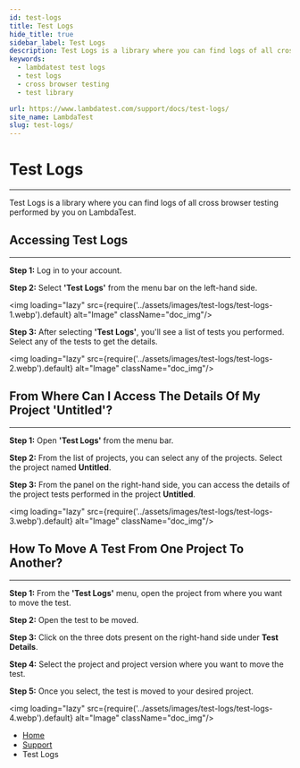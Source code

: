 ```yaml
---
id: test-logs
title: Test Logs
hide_title: true
sidebar_label: Test Logs
description: Test Logs is a library where you can find logs of all cross browser testing performed by you on LambdaTest.
keywords:
  - lambdatest test logs
  - test logs
  - cross browser testing
  - test library

url: https://www.lambdatest.com/support/docs/test-logs/
site_name: LambdaTest
slug: test-logs/
---
```


<script type="application/ld+json"
      dangerouslySetInnerHTML={{ __html: JSON.stringify({
       "@context": "https://schema.org",
        "@type": "BreadcrumbList",
        "itemListElement": [{
          "@type": "ListItem",
          "position": 1,
          "name": "LambdaTest",
          "item": "https://www.lambdatest.com"
        },{
          "@type": "ListItem",
          "position": 2,
          "name": "Support",
          "item": "https://www.lambdatest.com/support/docs/"
        },{
          "@type": "ListItem",
          "position": 3,
          "name": "Test Logs",
          "item": "https://www.lambdatest.com/support/docs/test-logs/"
        }]
      })
    }}
></script>

# Test Logs
-----------------------------------------------------------------------------------------------------------------------------
Test Logs is a library where you can find logs of all cross browser testing performed by you on LambdaTest.

## Accessing Test Logs
-----------------------------------------------------------------------------------------------------------------------------

**Step 1:** Log in to your account.

**Step 2:** Select **'Test Logs'** from the menu bar on the left-hand side.

<img loading="lazy" src={require('../assets/images/test-logs/test-logs-1.webp').default} alt="Image"  className="doc_img"/>

**Step 3:** After selecting **'Test Logs'**, you'll see a list of tests you performed. Select any of the tests to get the details.

<img loading="lazy" src={require('../assets/images/test-logs/test-logs-2.webp').default} alt="Image"  className="doc_img"/>

## From Where Can I Access The Details Of My Project 'Untitled'?
-----------------------------------------------------------------------------------------------------------------------------

**Step 1:** Open **'Test Logs'** from the menu bar.

**Step 2:** From the list of projects, you can select any of the projects. Select the project named **Untitled**.

**Step 3:** From the panel on the right-hand side, you can access the details of the project tests performed in the project **Untitled**.

<img loading="lazy" src={require('../assets/images/test-logs/test-logs-3.webp').default} alt="Image"  className="doc_img"/>

## How To Move A Test From One Project To Another?
-----------------------------------------------------------------------------------------------------------------------------

**Step 1:** From the **'Test Logs'** menu, open the project from where you want to move the test.

**Step 2:** Open the test to be moved.

**Step 3:** Click on the three dots present on the right-hand side under **Test Details**.

**Step 4:** Select the project and project version where you want to move the test.

**Step 5:** Once you select, the test is moved to your desired project.

<img loading="lazy" src={require('../assets/images/test-logs/test-logs-4.webp').default} alt="Image"  className="doc_img"/>


<!-- Old Links -->
<!-- 
[1]: (../assets/images/test-logs/1.webp').default} alt="Image"  className="doc_img"/>
[2]: ../assets/images/uploads/testlog1.png
[3]: ../assets/images/uploads/2-2.png
[4]: ../assets/images/uploads/download.png
[5]: ../assets/images/uploads/3-2.png -->

<nav aria-label="breadcrumbs">
  <ul className="breadcrumbs">
    <li className="breadcrumbs__item">
      <a className="breadcrumbs__link" href="https://www.lambdatest.com">
        Home
      </a>
    </li>
    <li className="breadcrumbs__item">
      <a className="breadcrumbs__link" target="_self" href="https://www.lambdatest.com/support/docs/">
        Support
      </a>
    </li>
    <li className="breadcrumbs__item breadcrumbs__item--active">
      <span className="breadcrumbs__link">
        Test Logs
      </span>
    </li>
  </ul>
</nav>